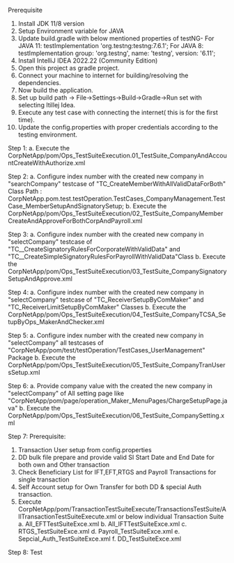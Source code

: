 Prerequisite

1. Install JDK 11/8 version
2. Setup Environment variable for JAVA
3. Update build.gradle with below mentioned properties of testNG-
        For JAVA 11: testImplementation 'org.testng:testng:7.6.1';
        For JAVA 8: testImplementation group: 'org.testng', name: 'testng', version: '6.11';
4. Install IntelliJ IDEA 2022.22 (Community Edition)
5. Open this project as gradle project.
6. Connect your machine to internet for building/resolving the dependencies.
7. Now build the application.
8. Set up build path -> File->Settings->Build->Gradle->Run set with selecting Itillej Idea.
8. Execute any test case with connecting the internet( this is for the first time).
9. Update the config.properties with proper credentials according to the testing environment.

Step 1:
a. Execute the CorpNetApp/pom/Ops_TestSuiteExecution.01_TestSuite_CompanyAndAccountCreateWithAuthorize.xml

Step 2:
a. Configure index number with the created new company in "searchCompany" testcase of "TC_CreateMemberWithAllValidDataForBoth" Class
Path : CorpNetApp.pom.test.testOperation.TestCases_CompanyManagement.TestCase_MemberSetupAndSignatorySetup;
b. Execute the CorpNetApp/pom/Ops_TestSuiteExecution/02_TestSuite_CompanyMemberCreateAndApproveForBothCorpAndPayroll.xml

Step 3:
a. Configure index number with the created new company in "selectCompany" testcase of "TC__CreateSignatoryRulesForCorporateWithValidData" and "TC__CreateSimpleSignatoryRulesForPayrollWithValidData"Class
b. Execute the CorpNetApp/pom/Ops_TestSuiteExecution/03_TestSuite_CompanySignatorySetupAndApprove.xml

Step 4:
a. Configure index number with the created new company in "selectCompany" testcase of "TC_ReceiverSetupByComMaker" and "TC_ReceiverLimitSetupByComMaker" Classes
b. Execute the CorpNetApp/pom/Ops_TestSuiteExecution/04_TestSuite_CompanyTCSA_SetupByOps_MakerAndChecker.xml

Step 5:
a. Configure index number with the created new company in "selectCompany" all testcases of "CorpNetApp/pom/test/testOperation/TestCases_UserManagement" Package
b. Execute the CorpNetApp/pom/Ops_TestSuiteExecution/05_TestSuite_CompanyTranUsersSetup.xml

Step 6:
a. Provide company value with the created the new company in "selectCompany"  of All setting page like "CorpNetApp/pom/page/operation_Maker_MenuPages/ChargeSetupPage.java"
b. Execute the CorpNetApp/pom/Ops_TestSuiteExecution/06_TestSuite_CompanySetting.xml

Step 7:
 Prerequisite:
 1. Transaction User setup from config.properties
 2. DD bulk file prepare and provide valid SI Start Date and End Date for both own and Other transaction
 3. Check Beneficiary List for IFT,EFT,RTGS and Payroll Transactions for single transaction
 4. Self Account setup for Own Transfer for both DD & special Auth transaction.
 5. Execute CorpNetApp/pom/TransactionTestSuiteExecute/TransactionsTestSuite/AllTransactionTestSuiteExecute.xml
 or below individual Transaction Suite
    a. All_EFTTestSuiteExce.xml
    b. All_IFTTestSuiteExce.xml
    c. RTGS_TestSuiteExce.xml
    d. Payroll_TestSuiteExce.xml
    e. Sepcial_Auth_TestSuiteExce.xml
    f. DD_TestSuiteExce.xml

Step 8: Test

